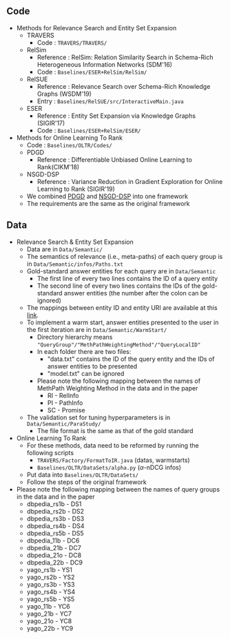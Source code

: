 ## Code

- Methods for Relevance Search and Entity Set Expansion
  - TRAVERS
    - Code : `TRAVERS/TRAVERS/`
  - RelSim
    - Reference : RelSim: Relation Similarity Search in Schema-Rich Heterogeneous Information Networks (SDM'16)
    - Code : `Baselines/ESER+RelSim/RelSim/`
  - RelSUE
    - Reference :  Relevance Search over Schema-Rich Knowledge Graphs (WSDM'19)
    - Entry : `Baselines/RelSUE/src/InteractiveMain.java`
  - ESER
    - Reference : Entity Set Expansion via Knowledge Graphs (SIGIR'17)
    - Code : `Baselines/ESER+RelSim/ESER/`
- Methods for Online Learning To Rank
  - Code : `Baselines/OLTR/Codes/`
  - PDGD
    - Reference : Differentiable Unbiased Online Learning to Rank(CIKM'18)
  - NSGD-DSP
    - Reference : Variance Reduction in Gradient Exploration for Online Learning to Rank (SIGIR'19)
  - We combined [PDGD](https://github.com/HarrieO/OnlineLearningToRank) and [NSGD-DSP](https://github.com/sak2km/OnlineLearningToRank) into one framework
  - The requirements are the same as the original framework

## Data

- Relevance Search & Entity Set Expansion
  - Data are in `Data/Semantic/`
  - The semantics of relevance (i.e., meta-paths) of each query group is in `Data/Semantic/infos/Paths.txt`
  - Gold-standard answer entities for each query are in `Data/Semantic`
    - The first line of every two lines contains the ID of a query entity
    - The second line of every two lines contains the IDs of the gold-standard answer entities (the number after the colon can be ignored)
  - The mappings between entity ID and entity URI are available at this [link](https://zenodo.org/record/7480114#.Y6ceqXZBwQ8).
  - To implement a warm start, answer entities presented to the user in the first iteration are in `Data/Semantic/WarmStart/`
    - Directory hierarchy means `"QueryGroup"/"MethPathWeightingMethod"/"QueryLocalID"`
    - In each folder there are two files:
      - "data.txt" contains the ID of the query entity and the IDs of answer entities to be presented
      - "model.txt" can be ignored
    - Please note the following mapping between the names of MethPath Weighting Method in the data and in the paper
      - RI - RelInfo
      - PI - PathInfo
      - SC - Promise
  - The validation set for tuning hyperparameters is in `Data/Semantic/ParaStudy/`
    - The file format is the same as that of the gold standard
- Online Learning To Rank
  - For these methods, data need to be reformed by running the following scripts
    - `TRAVERS/Factory/FormatToIR.java` (datas, warmstarts)
    - `Baselines/OLTR/DataSets/alpha.py` ($\alpha$-nDCG infos)
  - Put data into `Baselines/OLTR/DataSets/` 
  - Follow the steps of the original framework
- Please note the following mapping between the names of query groups in the data and in the paper
  - dbpedia_rs1b - DS1
  - dbpedia_rs2b - DS2
  - dbpedia_rs3b - DS3
  - dbpedia_rs4b - DS4
  - dbpedia_rs5b - DS5
  - dbpedia_11b - DC6
  - dbpedia_21b - DC7
  - dbpedia_21o - DC8
  - dbpedia_22b - DC9
  - yago_rs1b - YS1
  - yago_rs2b - YS2
  - yago_rs3b - YS3
  - yago_rs4b - YS4
  - yago_rs5b - YS5
  - yago_11b - YC6
  - yago_21b - YC7
  - yago_21o - YC8
  - yago_22b - YC9
